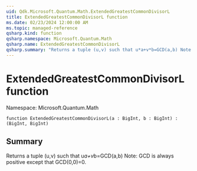 ```yaml
---
uid: Qdk.Microsoft.Quantum.Math.ExtendedGreatestCommonDivisorL
title: ExtendedGreatestCommonDivisorL function
ms.date: 02/23/2024 12:00:00 AM
ms.topic: managed-reference
qsharp.kind: function
qsharp.namespace: Microsoft.Quantum.Math
qsharp.name: ExtendedGreatestCommonDivisorL
qsharp.summary: "Returns a tuple (u,v) such that u*a+v*b=GCD(a,b) Note: GCD is always positive except that GCD(0,0)=0."
---
```


# ExtendedGreatestCommonDivisorL function

Namespace: Microsoft.Quantum.Math

```qsharp
function ExtendedGreatestCommonDivisorL(a : BigInt, b : BigInt) : (BigInt, BigInt)
```

## Summary
Returns a tuple (u,v) such that u*a+v*b=GCD(a,b)
Note: GCD is always positive except that GCD(0,0)=0.
